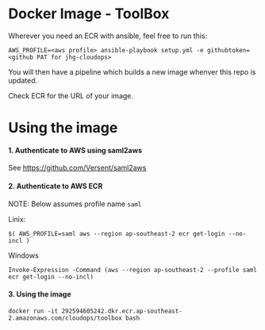 # Docker Image - ToolBox

Wherever you need an ECR with ansible, feel free to run this:

```
AWS_PROFILE=<aws profile> ansible-playbook setup.yml -e githubtoken=<github PAT for jhg-cloudops>
```

You will then have a pipeline which builds a new image whenver this repo is updated.

Check ECR for the URL of your image.

# Using the image

#### 1. Authenticate to AWS using saml2aws

See https://github.com/Versent/saml2aws

#### 2. Authenticate to AWS ECR

NOTE: Below assumes profile name `saml`

Linix:
```
$( AWS_PROFILE=saml aws --region ap-southeast-2 ecr get-login --no-incl )
```

Windows
```
Invoke-Expression -Command (aws --region ap-southeast-2 --profile saml ecr get-login --no-incl)
```

#### 3. Using the image

```
docker run -it 292594605242.dkr.ecr.ap-southeast-2.amazonaws.com/cloudops/toolbox bash
```
